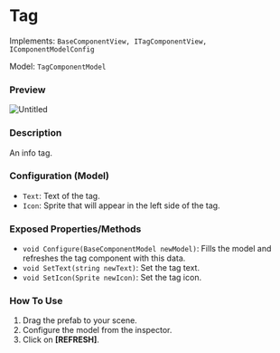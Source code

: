 # Tag

Implements: `BaseComponentView, ITagComponentView, IComponentModelConfig`

Model: `TagComponentModel`

### Preview

![Untitled](tag/Untitled.png)

### Description

An info tag.

### Configuration (Model)

- `Text`: Text of the tag.
- `Icon`: Sprite that will appear in the left side of the tag.

### Exposed Properties/Methods

- `void Configure(BaseComponentModel newModel)`: Fills the model and refreshes the tag component with this data.
- `void SetText(string newText)`: Set the tag text.
- `void SetIcon(Sprite newIcon)`: Set the tag icon.

### How To Use

1. Drag the prefab to your scene.
2. Configure the model from the inspector.
3. Click on **[REFRESH]**.